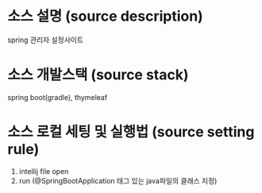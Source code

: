 # 소스 설명 (source description)
spring 관리자 설정사이트  

  
# 소스 개발스택 (source stack)
spring boot(gradle), thymeleaf

# 소스 로컬 세팅 및 실행법 (source setting rule)
1. intellij file open 
2. run (@SpringBootApplication 태그 있는 java파일의 클래스 지정)
